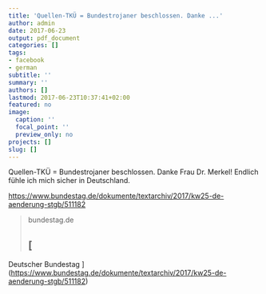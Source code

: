 ```yaml
---
title: 'Quellen-TKÜ = Bundestrojaner beschlossen. Danke ...'
author: admin
date: 2017-06-23
output: pdf_document
categories: []
tags:
- facebook
- german
subtitle: ''
summary: ''
authors: []
lastmod: 2017-06-23T10:37:41+02:00
featured: no
image:
  caption: ''
  focal_point: ''
  preview_only: no
projects: []
slug: []
---
```

Quellen-TKÜ = Bundestrojaner beschlossen. Danke Frau Dr. Merkel! Endlich fühle ich mich sicher in Deutschland.

https://www.bundestag.de/dokumente/textarchiv/2017/kw25-de-aenderung-stgb/511182
> bundestag.de
> ## [
Deutscher Bundestag
](https://www.bundestag.de/dokumente/textarchiv/2017/kw25-de-aenderung-stgb/511182)
>

